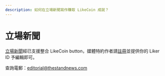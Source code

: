 ```yaml
---
description: 如何在立場新聞寫作賺取 LikeCoin 成就？
---
```


# 立場新聞

[立場新聞](https://www.thestandnews.com/)經已支援整合 LikeCoin button，媒體特約作者請[註冊](https://docs.like.co/v/zh/user-guide/liker-id/register)並提供你的 Liker ID 予編輯即可。

查詢電郵：[editorial@thestandnews.com](mailto:editorial@thestandnews.com)

